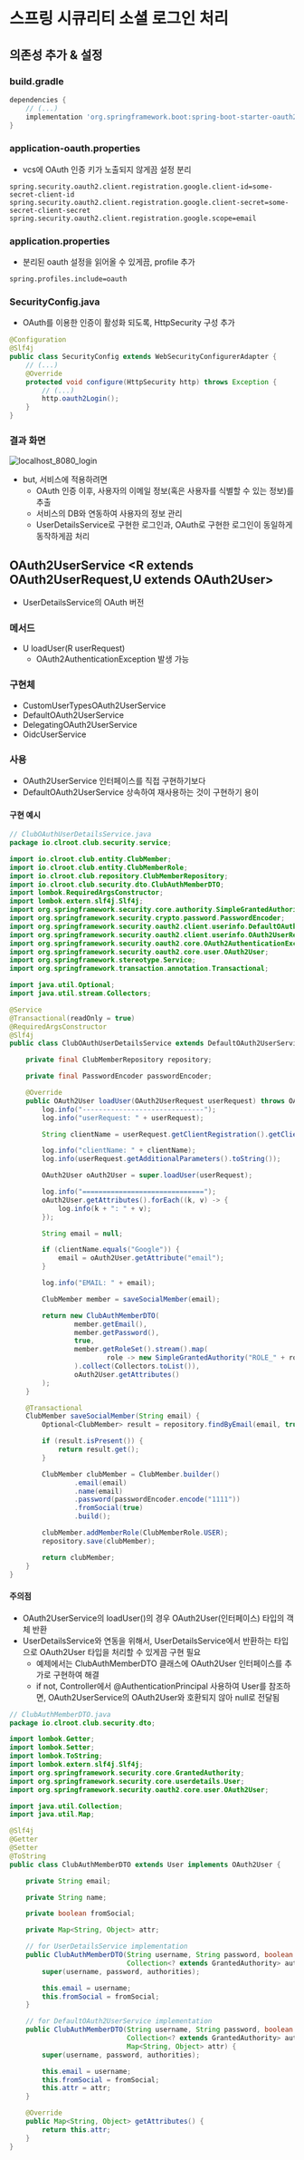 # 스프링 시큐리티 소셜 로그인 처리

## 의존성 추가 & 설정

### build.gradle

```groovy
dependencies {
    // (...)
    implementation 'org.springframework.boot:spring-boot-starter-oauth2-client'
}
```

### application-oauth.properties

- vcs에 OAuth 인증 키가 노출되지 않게끔 설정 분리

```properties
spring.security.oauth2.client.registration.google.client-id=some-secret-client-id
spring.security.oauth2.client.registration.google.client-secret=some-secret-client-secret
spring.security.oauth2.client.registration.google.scope=email
```

### application.properties

- 분리된 oauth 설정을 읽어올 수 있게끔, profile 추가

```properties
spring.profiles.include=oauth
```

### SecurityConfig.java

- OAuth를 이용한 인증이 활성화 되도록, HttpSecurity 구성 추가

```java
@Configuration
@Slf4j
public class SecurityConfig extends WebSecurityConfigurerAdapter {
    // (...)
    @Override
    protected void configure(HttpSecurity http) throws Exception {
        // (...)
        http.oauth2Login();
    }
}
```

### 결과 화면

![localhost_8080_login](https://user-images.githubusercontent.com/18183911/128305549-368b219c-5151-4971-b008-df6ecbea4e47.png)

- but, 서비스에 적용하려면
  - OAuth 인증 이후, 사용자의 이메일 정보(혹은 사용자를 식별할 수 있는 정보)를 추출
  - 서비스의 DB와 연동하여 사용자의 정보 관리
  - UserDetailsService로 구현한 로그인과, OAuth로 구현한 로그인이 동일하게 동작하게끔 처리

## OAuth2UserService <R extends OAuth2UserRequest,​U extends OAuth2User>

- UserDetailsService의 OAuth 버전

### 메서드

- U loadUser(R userRequest)
  - OAuth2AuthenticationException 발생 가능

### 구현체

- CustomUserTypesOAuth2UserService
- DefaultOAuth2UserService
- DelegatingOAuth2UserService
- OidcUserService

### 사용

- OAuth2UserService 인터페이스를 직접 구현하기보다
- DefaultOAuth2UserService 상속하여 재사용하는 것이 구현하기 용이

#### 구현 예시

```java
// ClubOAuthUserDetailsService.java
package io.clroot.club.security.service;

import io.clroot.club.entity.ClubMember;
import io.clroot.club.entity.ClubMemberRole;
import io.clroot.club.repository.ClubMemberRepository;
import io.clroot.club.security.dto.ClubAuthMemberDTO;
import lombok.RequiredArgsConstructor;
import lombok.extern.slf4j.Slf4j;
import org.springframework.security.core.authority.SimpleGrantedAuthority;
import org.springframework.security.crypto.password.PasswordEncoder;
import org.springframework.security.oauth2.client.userinfo.DefaultOAuth2UserService;
import org.springframework.security.oauth2.client.userinfo.OAuth2UserRequest;
import org.springframework.security.oauth2.core.OAuth2AuthenticationException;
import org.springframework.security.oauth2.core.user.OAuth2User;
import org.springframework.stereotype.Service;
import org.springframework.transaction.annotation.Transactional;

import java.util.Optional;
import java.util.stream.Collectors;

@Service
@Transactional(readOnly = true)
@RequiredArgsConstructor
@Slf4j
public class ClubOAuthUserDetailsService extends DefaultOAuth2UserService {

    private final ClubMemberRepository repository;

    private final PasswordEncoder passwordEncoder;

    @Override
    public OAuth2User loadUser(OAuth2UserRequest userRequest) throws OAuth2AuthenticationException {
        log.info("------------------------------");
        log.info("userRequest: " + userRequest);

        String clientName = userRequest.getClientRegistration().getClientName();

        log.info("clientName: " + clientName);
        log.info(userRequest.getAdditionalParameters().toString());

        OAuth2User oAuth2User = super.loadUser(userRequest);

        log.info("==============================");
        oAuth2User.getAttributes().forEach((k, v) -> {
            log.info(k + ": " + v);
        });

        String email = null;

        if (clientName.equals("Google")) {
            email = oAuth2User.getAttribute("email");
        }

        log.info("EMAIL: " + email);

        ClubMember member = saveSocialMember(email);

        return new ClubAuthMemberDTO(
                member.getEmail(),
                member.getPassword(),
                true,
                member.getRoleSet().stream().map(
                        role -> new SimpleGrantedAuthority("ROLE_" + role)
                ).collect(Collectors.toList()),
                oAuth2User.getAttributes()
        );
    }

    @Transactional
    ClubMember saveSocialMember(String email) {
        Optional<ClubMember> result = repository.findByEmail(email, true);

        if (result.isPresent()) {
            return result.get();
        }

        ClubMember clubMember = ClubMember.builder()
                .email(email)
                .name(email)
                .password(passwordEncoder.encode("1111"))
                .fromSocial(true)
                .build();

        clubMember.addMemberRole(ClubMemberRole.USER);
        repository.save(clubMember);

        return clubMember;
    }
}

```

#### 주의점

- OAuth2UserService의 loadUser()의 경우 OAuth2User(인터페이스) 타입의 객체 반환
- UserDetailsService와 연동을 위해서, UserDetailsService에서 반환하는 타입으로 OAuth2User 타입을 처리할 수 있게끔 구현 필요
  - 예제에서는 ClubAuthMemberDTO 클래스에 OAuth2User 인터페이스를 추가로 구현하여 해결
  - if not, Controller에서 @AuthenticationPrincipal 사용하여 User를 참조하면, OAuth2UserService의 OAuth2User와 호환되지 않아 null로 전달됨

```java
// ClubAuthMemberDTO.java
package io.clroot.club.security.dto;

import lombok.Getter;
import lombok.Setter;
import lombok.ToString;
import lombok.extern.slf4j.Slf4j;
import org.springframework.security.core.GrantedAuthority;
import org.springframework.security.core.userdetails.User;
import org.springframework.security.oauth2.core.user.OAuth2User;

import java.util.Collection;
import java.util.Map;

@Slf4j
@Getter
@Setter
@ToString
public class ClubAuthMemberDTO extends User implements OAuth2User {

    private String email;

    private String name;

    private boolean fromSocial;

    private Map<String, Object> attr;

    // for UserDetailsService implementation
    public ClubAuthMemberDTO(String username, String password, boolean fromSocial,
                             Collection<? extends GrantedAuthority> authorities) {
        super(username, password, authorities);

        this.email = username;
        this.fromSocial = fromSocial;
    }

    // for DefaultOAuth2UserService implementation
    public ClubAuthMemberDTO(String username, String password, boolean fromSocial,
                             Collection<? extends GrantedAuthority> authorities,
                             Map<String, Object> attr) {
        super(username, password, authorities);

        this.email = username;
        this.fromSocial = fromSocial;
        this.attr = attr;
    }

    @Override
    public Map<String, Object> getAttributes() {
        return this.attr;
    }
}

```
